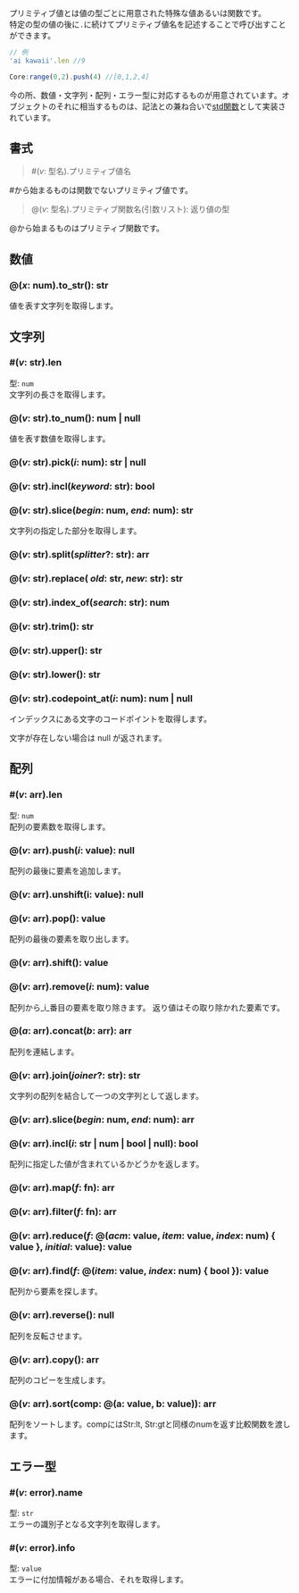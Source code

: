プリミティブ値とは値の型ごとに用意された特殊な値あるいは関数です。  
特定の型の値の後に`.`に続けてプリミティブ値名を記述することで呼び出すことができます。
```js
// 例
'ai kawaii'.len //9

Core:range(0,2).push(4) //[0,1,2,4]
```
今の所、数値・文字列・配列・エラー型に対応するものが用意されています。オブジェクトのそれに相当するものは、記法との兼ね合いで[std関数](std.md#-obj)として実装されています。

## 書式
> #(_v_: 型名).プリミティブ値名

\#から始まるものは関数でないプリミティブ値です。
> @(_v_: 型名).プリミティブ関数名(引数リスト): 返り値の型

\@から始まるものはプリミティブ関数です。

## 数値
### @(_x_: num).to_str(): str
値を表す文字列を取得します。  


## 文字列
### #(_v_: str).len
型: `num`  
文字列の長さを取得します。  

### @(_v_: str).to_num(): num | null
値を表す数値を取得します。  

### @(_v_: str).pick(_i_: num): str | null

### @(_v_: str).incl(_keyword_: str): bool

### @(_v_: str).slice(_begin_: num, _end_: num): str
文字列の指定した部分を取得します。  

### @(_v_: str).split(_splitter_?: str): arr<str>

### @(_v_: str).replace( _old_: str, _new_: str): str

### @(_v_: str).index_of(_search_: str): num

### @(_v_: str).trim(): str

### @(_v_: str).upper(): str

### @(_v_: str).lower(): str

### @(_v_: str).codepoint_at(_i_: num): num | null
インデックスにある文字のコードポイントを取得します。

文字が存在しない場合は null が返されます。


## 配列
### #(_v_: arr).len
型: `num`  
配列の要素数を取得します。

### @(_v_: arr).push(_i_: value): null
配列の最後に要素を追加します。  

### @(_v_: arr).unshift(i: value): null

### @(_v_: arr).pop(): value
配列の最後の要素を取り出します。  

### @(_v_: arr).shift(): value
### @(_v_: arr).remove(_i_: num): value
配列から_i_番目の要素を取り除きます。
返り値はその取り除かれた要素です。

### @(_a_: arr).concat(_b_: arr): arr
配列を連結します。  

### @(_v_: arr<str>).join(_joiner_?: str): str
文字列の配列を結合して一つの文字列として返します。  

### @(_v_: arr).slice(_begin_: num, _end_: num): arr

### @(_v_: arr).incl(_i_: str | num | bool | null): bool
配列に指定した値が含まれているかどうかを返します。  

### @(_v_: arr).map(_f_: fn): arr

### @(_v_: arr).filter(_f_: fn): arr

### @(_v_: arr).reduce(_f_: @(_acm_: value, _item_: value, _index_: num) { value }, _initial_: value): value

### @(_v_: arr).find(_f_: @(_item_: value, _index_: num) { bool }): value
配列から要素を探します。  

### @(_v_: arr).reverse(): null
配列を反転させます。  

### @(_v_: arr).copy(): arr
配列のコピーを生成します。  

### @(_v_: arr).sort(comp: @(a: value, b: value)): arr
配列をソートします。compにはStr:lt, Str:gtと同様のnumを返す比較関数を渡します。

## エラー型
### #(_v_: error).name
型: `str`  
エラーの識別子となる文字列を取得します。

### #(_v_: error).info
型: `value`  
エラーに付加情報がある場合、それを取得します。
